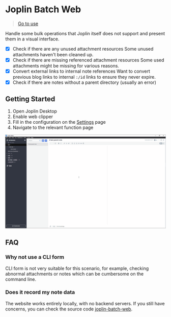 # Joplin Batch Web

> [Go to use](https://joplin-utils.rxliuli.com/web/joplin-batch-web/)

Handle some bulk operations that Joplin itself does not support and present them in a visual interface.

- [x] Check if there are any unused attachment resources
      Some unused attachments haven't been cleaned up.
- [x] Check if there are missing referenced attachment resources
      Some used attachments might be missing for various reasons.
- [x] Convert external links to internal note references
      Want to convert previous blog links to internal `:/id` links to ensure they never expire.
- [x] Check if there are notes without a parent directory (usually an error)

## Getting Started

1. Open Joplin Desktop
2. Enable web clipper
3. Fill in the configuration on the [Settings](https://joplin-utils.rxliuli.com/web/joplin-batch-web/#/settings) page
4. Navigate to the relevant function page

![guide](https://github.com/rxliuli/joplin-utils/raw/master/packages/joplin-batch-web/docs/images/guide.gif)

## FAQ

### Why not use a CLI form

CLI form is not very suitable for this scenario, for example, checking abnormal attachments or notes which can be cumbersome on the command line.

### Does it record my note data

The website works entirely locally, with no backend servers. If you still have concerns, you can check the source code [joplin-batch-web](https://github.com/rxliuli/joplin-utils/tree/master/packages/joplin-batch-web).
